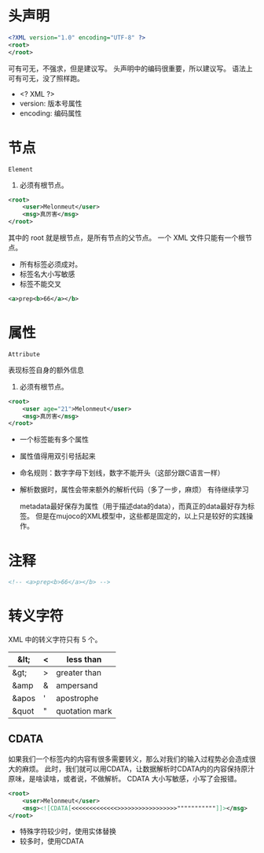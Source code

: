 # 头声明
```XML
<?XML version="1.0" encoding="UTF-8" ?>
<root>
</root>
```
可有可无，不强求，但是建议写。
	头声明中的编码很重要，所以建议写。
	语法上可有可无，没了照样跑。
- <\? XML \?>
- version: 版本号属性
- encoding: 编码属性
# 节点
	Element
1. 必须有根节点。
```XML
<root>
	<user>Melonmeut</user>
	<msg>真厉害</msg>
</root>
```
其中的 root 就是根节点，是所有节点的父节点。
一个 XML 文件只能有一个根节点。
- 所有标签必须成对。
- 标签名大小写敏感
- 标签不能交叉
```XML
<a>prep<b>66</a></b>
```

# 属性
	Attribute
表现标签自身的额外信息
1. 必须有根节点。
```XML
<root>
	<user age="21">Melonmeut</user>
	<msg>真厉害</msg>
</root>
```
- 一个标签能有多个属性
- 属性值得用双引号括起来
- 命名规则：数字字母下划线，数字不能开头（这部分跟C语言一样）
- 解析数据时，属性会带来额外的解析代码（多了一步，麻烦）
	有待继续学习

	metadata最好保存为属性（用于描述data的data），而真正的data最好存为标签。
	但是在mujoco的XML模型中，这些都是固定的，以上只是较好的实践操作。
# 注释
```XML
<!-- <a>prep<b>66</a></b> -->
```

# 转义字符
XML 中的转义字符只有 5 个。

|\&lt;|<|less than|
|---|---|---|
|\&gt;|>|greater than|
|\&amp|&|ampersand|
|\&apos|'|apostrophe|
|\&quot|"|quotation mark|

## CDATA
如果我们一个标签内的内容有很多需要转义，那么对我们的输入过程势必会造成很大的麻烦。
此时，我们就可以用CDATA，让数据解析时CDATA内的内容保持原汁原味，是啥读啥，或者说，不做解析。
	CDATA 大小写敏感，小写了会报错。
```XML
<root>
	<user>Melonmeut</user>
	<msg><![CDATA[<<<<<<<<<<<<<>>>>>>>>>>>>>>>>>"""""""""""]]></msg>
</root>
```

- 特殊字符较少时，使用实体替换
- 较多时，使用CDATA